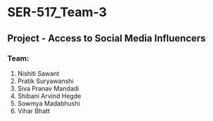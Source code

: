 # SER-517_Team-3
## Project - Access to Social Media Influencers
### Team:
1. Nishiti Sawant
2. Pratik Suryawanshi
3. Siva Pranav Mandadi
4. Shibani Arvind Hegde
5. Sowmya Madabhushi
6. Vihar Bhatt

